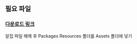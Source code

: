## 필요 파일
### [다운로드 링크](https://drive.google.com/file/d/1J7CqWkMblz78PjLUvX4lFKtxFNWZf3g8/view?usp=sharing)
알집 파일 해제 후 Packages Resources 폴더를 Assets 폴더에 넣기
